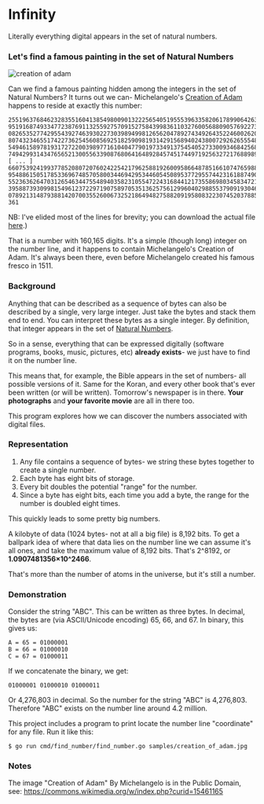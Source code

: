 # Infinity

Literally everything digital appears in the set of natural numbers.


### Let's find a famous painting in the set of Natural Numbers

![creation of adam](https://github.com/armhold/infinity/blob/master/samples/creation_of_adam.jpg "creation of adam")

Can we find a famous painting hidden among the integers in the set of Natural Numbers?
It turns out we can- Michelangelo's [Creation of Adam](https://en.wikipedia.org/wiki/The_Creation_of_Adam)
happens to reside at exactly this number:

    25519637684623283551604138549800901322256540519555396335820617899064263322699621
    95191687493347723876911325592757091527584399836110327600568809057692273948571948
    08265352774295543927463930227303989499812656204789274349264352246002620646195049
    80743234655174227362545608569251825909819314291568940243800729262655548989815338
    54946158978193172722003989771610404779019733491375454052733009346842568422009696
    74942993143476565213005563390876806416489284574517449719256327217688989948909567
    [ ... ]
    66075392419937785208072076024225421796258819260095866487851661074765988817906435
    95488615051785336967485705800344694295344605450895377295574423161887490912578460
    55236362647031265463447554894035823105547224316844121735586980345834721507867209
    39588739309981549612372297190758970535136257561299604029885537909193046058541165
    07892131487938814207003552600673252186494827588209195808322307452037885128631910
    361


NB: I've elided most of the lines for brevity; you can download the actual file [here](https://github.com/armhold/infinity/blob/master/samples/creation_of_adam-number.txt).)

That is a number with 160,165 digits. It's a simple (though long) integer on the number line,
and it happens to contain Michelangelo's Creation of Adam. It's always been there, even
before Michelangelo created his famous fresco in 1511.



### Background

Anything that can be described as a sequence of bytes can also be described by a single, 
very large integer. Just take the bytes and stack them end to end. You can interpret these 
bytes as a single integer. By definition, that integer appears in the set of
[Natural Numbers](https://en.wikipedia.org/wiki/Natural_number).

So in a sense, everything that can be expressed digitally (software programs, books, music,
pictures, etc) **already exists**- we just have to find it on the number line.

This means that, for example, the Bible appears in the set of numbers- all possible versions of it. 
Same for the Koran, and every other book that's ever been written (or will be written). 
Tomorrow's newspaper is in there. **Your photographs** and **your favorite movie** are all in there too.

This program explores how we can discover the numbers associated with digital files.


### Representation


1. Any file contains a sequence of bytes- we string these bytes together to create a single number.
1. Each byte has eight bits of storage.
1. Every bit doubles the potential "range" for the number.
1. Since a byte has eight bits, each time you add a byte, the range for the number
is doubled eight times.

This quickly leads to some pretty big numbers.

A kilobyte of data (1024 bytes- not at all
a big file) is 8,192 bits. To get a ballpark idea of where that data lies on the number line
we can assume it's all ones, and take the maximum value of 8,192 bits. That's 2^8192, or
**1.0907481356×10^2466**.

That's more than the number of atoms in the universe, but it's still a number.

### Demonstration

Consider the string "ABC". This can be written as three bytes. In decimal, the bytes are (via ASCII/Unicode encoding)
65, 66, and 67. In binary, this gives us:

    A = 65 = 01000001
    B = 66 = 01000010
    C = 67 = 01000011

If we concatenate the binary, we get:

    01000001 01000010 01000011  
     
Or 4,276,803 in decimal. So the number for the string "ABC" is 4,276,803. Therefore "ABC" exists
on the number line around 4.2 million.

This project includes a program to print locate the number line "coordinate" for any file. Run it
like this:

    $ go run cmd/find_number/find_number.go samples/creation_of_adam.jpg




### Notes

The image "Creation of Adam" By Michelangelo is in the Public Domain, see: https://commons.wikimedia.org/w/index.php?curid=15461165

